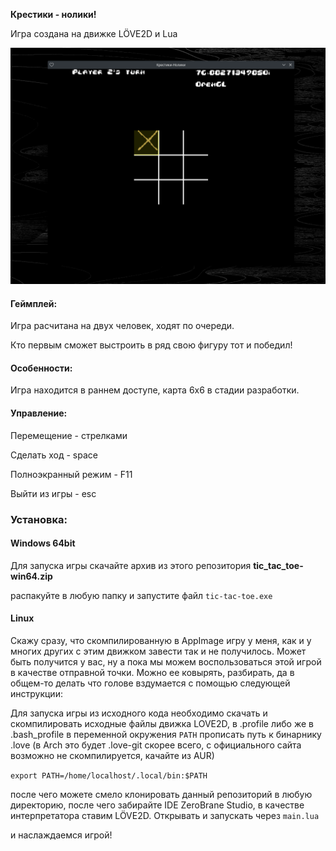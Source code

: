 **Крестики - нолики!**

Игра создана на движке  LÖVE2D и Lua

<img src="https://github.com/NorthernBlow/tic-tac-toe/blob/main/screenshots/Screenshot.png" />



#### Геймплей:

Игра расчитана на двух человек, ходят по очереди. 

Кто первым сможет выстроить в ряд свою фигуру тот и победил!



#### Особенности:

Игра находится в раннем доступе, карта 6х6 в стадии разработки.



#### Управление:

<p> Перемещение - стрелками</p>

<p>Сделать ход - space</p>

<p>Полноэкранный режим - F11</p>

<p>
 Выйти из игры - esc
</p>




### Установка:

#### Windows 64bit

Для запуска игры скачайте архив из этого репозитория **tic_tac_toe-win64.zip**

распакуйте в любую папку и запустите файл  `tic-tac-toe.exe`

#### Linux

Скажу сразу, что скомпилированную в AppImage игру у меня, как и у многих других с этим движком завести так и не получилось. Может быть получится у вас, ну а пока мы можем воспользоваться этой игрой в качестве отправной точки. Можно ее ковырять, разбирать, да в общем-то делать что голове вздумается с помощью следующей инструкции:

Для запуска игры из исходного кода необходимо скачать и скомпилировать исходные файлы движка LOVE2D, в .profile либо же в .bash_profile в переменной окружения `PATH` прописать путь к бинарнику .love (в Arch это будет .love-git скорее всего, с официального сайта возможно не скомпилируется, качайте из AUR)

`export PATH=/home/localhost/.local/bin:$PATH`

после чего можете смело клонировать данный репозиторий в любую директорию, после чего забирайте IDE ZeroBrane Studio, в качестве интерпретатора ставим LÖVE2D. Открывать и запускать через `main.lua`

и наслаждаемся игрой! 